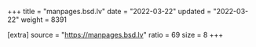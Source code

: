 +++
title = "manpages.bsd.lv"
date = "2022-03-22"
updated = "2022-03-22"
weight = 8391

[extra]
source = "https://manpages.bsd.lv"
ratio = 69
size = 8
+++
